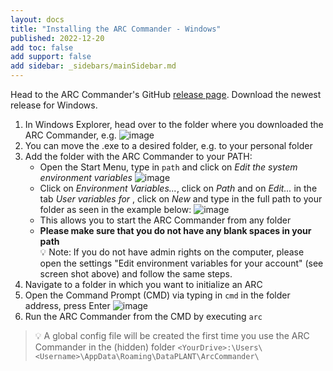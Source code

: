 ```yaml
---
layout: docs
title: "Installing the ARC Commander - Windows"
published: 2022-12-20
add toc: false
add support: false
add sidebar: _sidebars/mainSidebar.md
---
```


Head to the ARC Commander's GitHub [release page](https://github.com/nfdi4plants/arcCommander/releases). Download the newest release for Windows.

1. In Windows Explorer, head over to the folder where you downloaded the ARC Commander, e.g.
![image](https://user-images.githubusercontent.com/47781170/118627514-13e63f00-b7cc-11eb-95cb-1bf74a355cde.png)
2. You can move the .exe to a desired folder, e.g. to your personal folder
3. Add the folder with the ARC Commander to your PATH:
    - Open the Start Menu, type in `path` and click on _Edit the system environment variables_
    ![image](https://user-images.githubusercontent.com/47781170/119674721-b8a3f480-be3c-11eb-9982-e3c0fa191f05.png)
    - Click on _Environment Variables..._, click on _Path_ and on _Edit..._ in the tab _User variables for <your username>_, click on _New_ and type in the full path to your folder as seen in the example below:
    ![image](https://user-images.githubusercontent.com/47781170/119674652-a9bd4200-be3c-11eb-81f8-72f1198842ef.png) 
    - This allows you to start the ARC Commander from any folder
    - **Please make sure that you do not have any blank spaces in your path**  
:bulb: Note: If you do not have admin rights on the computer, please open the settings "Edit environment variables for your account" (see screen shot above) and follow the same steps.
4. Navigate to a folder in which you want to initialize an ARC
5. Open the Command Prompt (CMD) via typing in `cmd` in the folder address, press Enter
![image](https://user-images.githubusercontent.com/47781170/119680874-dd4e9b00-be41-11eb-8faf-ed699c827395.png)
6. Run the ARC Commander from the CMD by executing `arc`

> :bulb: A global config file will be created the first time you use the ARC Commander in the (hidden) folder `<YourDrive>:\Users\<Username>\AppData\Roaming\DataPLANT\ArcCommander\`
